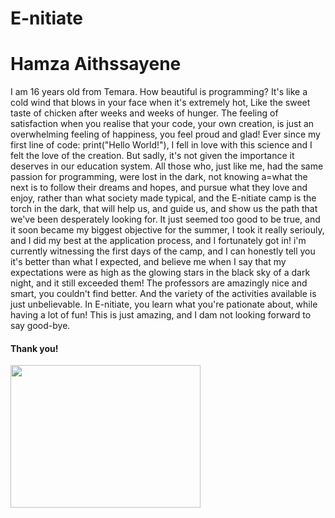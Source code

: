 # E-nitiate
<!DOCTYPE html>
<html>
  <title>My Page</title>
  <body>
      <h1>Hamza Aithssayene</h1>
      <p>I am 16 years old from Temara. How beautiful is programming? It's like a cold wind that blows in your face when
 it's extremely hot, Like the sweet taste of chicken after weeks and weeks of hunger. The feeling of satisfaction when you
 realise that your code, your own creation, is just an overwhelming feeling of happiness, you feel proud and glad!
 Ever since my first line of code: print("Hello World!"), I fell in love with this science and I felt the love of the creation. But sadly, it's not given the importance
 it deserves in our education system. All those who, just like me, had the same passion for programming, were lost in the dark,
 not knowing a=what the next is to follow their dreams and hopes, and pursue what they love and enjoy, rather than what society
 made typical, and the E-nitiate camp is the torch in the dark, that will help us, and guide us, and show us the path that we've
 been desperately looking for. It just seemed too good to be true, and it soon became my biggest objective for the summer, I took
 it really seriouly, and I did my best at the application process, and I fortunately got in! i'm currently witnessing the first
 days of the camp, and I can honestly tell you it's better than what I expected, and believe me when I say that my expectations
 were as high as the glowing stars in the black sky of a dark night, and it still exceeded them! The professors are amazingly
 nice and smart, you couldn't find better. And the variety of the activities available is just unbelievable. In E-nitiate, you 
 learn what you're pationate about, while having a lot of fun! This is just amazing, and I dam not looking forward to say good-bye.
  <h4> Thank you! </h4>
  <img src="https://scontent-mrs1-1.xx.fbcdn.net/v/t1.0-9/13076657_698736350230064_617730830912856624_n.png?oh=ea8e345fe2c3137912fb92029e884c7f&oe=5833B106" style="width:304px;height:228px;">  
  </body>
</html>
